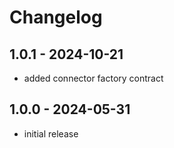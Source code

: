 # Changelog

## 1.0.1 - 2024-10-21

- added connector factory contract

## 1.0.0 - 2024-05-31

- initial release
